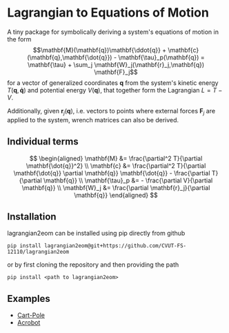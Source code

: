 # Lagrangian to Equations of Motion

A tiny package for symbolically deriving a system's equations of motion in the form
$$\mathbf{M}(\mathbf{q})\mathbf{\ddot{q}} + \mathbf{c}(\mathbf{q},\mathbf{\dot{q}}) - \mathbf{\tau}_p(\mathbf{q}) = \mathbf{\tau} + \sum_j \mathbf{W}_j(\mathbf{r}_j,\mathbf{q}) \mathbf{F}_j$$
for a vector of generalized coordinates $\mathbf{q}$ from the system's kinetic energy $T(\mathbf{q},\mathbf{\dot{q}})$ and potential energy $V(\mathbf{q})$, that together form the Lagrangian $L = T-V$.

Additionally, given $\mathbf{r}_j(\mathbf{q})$, i.e. vectors to points where external forces $\mathbf{F}_j$ are applied to the system, wrench matrices can also be derived.

## Individual terms
$$
\begin{aligned}
\mathbf{M} &= \frac{\partial^2 T}{\partial \mathbf{\dot{q}}^2} \\
\mathbf{c} &= \frac{\partial^2 T}{\partial \mathbf{\dot{q}} \partial \mathbf{q}} \mathbf{\dot{q}} - \frac{\partial T}{\partial \mathbf{q}} \\
\mathbf{\tau}_p &= - \frac{\partial V}{\partial \mathbf{q}} \\
\mathbf{W}_j &= \frac{\partial \mathbf{r}_j}{\partial \mathbf{q}}
\end{aligned}
$$

## Installation

lagrangian2eom can be installed using pip directly from github
```
pip install lagrangian2eom@git+https://github.com/CVUT-FS-12110/lagrangian2eom
```
or by first cloning the repository and then providing the path
```
pip install <path to lagrangian2eom>
```

## Examples
- [Cart-Pole](https://github.com/CVUT-FS-12110/CartPoleEoM)
- [Acrobot](https://github.com/CVUT-FS-12110/AcrobotEoM)
